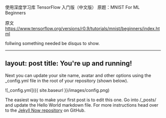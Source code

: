  使用深度学习库 TensorFlow 入门版（中文版）
 原题：MNIST For ML Beginners 

原文 https://www.tensorflow.org/versions/r0.9/tutorials/mnist/beginners/index.html

follwing something needed be disqus to show.

---
layout: post
title: You're up and running!
---

Next you can update your site name, avatar and other options using the _config.yml file in the root of your repository (shown below).

![_config.yml]({{ site.baseurl }}/images/config.png)

The easiest way to make your first post is to edit this one. Go into /_posts/ and update the Hello World markdown file. For more instructions head over to the [Jekyll Now repository](https://github.com/barryclark/jekyll-now) on GitHub.

